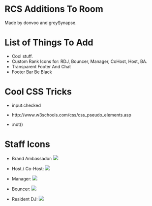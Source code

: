 <h1>RCS Additions To Room</h1>
Made by donvoo and greySynapse.

<h1>List of Things To Add</h1>
<ul>
  <li>
    Cool stuff.
  </li>
  <li>
    Custom Rank Icons for: RDJ, Bouncer, Manager, CoHost, Host, BA.
  </li>
  <li>
    Transparent Footer And Chat
  </li>
  <li>
    Footer Bar Be Black
  </li>
</ul>

<h1>Cool CSS Tricks</h1>
<ul>
  <li>
    <p>input:checked</p>
  </li>
  <li>
    <p>http://www.w3schools.com/css/css_pseudo_elements.asp</p>
  </li>
  <li>
    <p>:not()</p>
  </li>
</ul>

<h1>Staff Icons</h1>
<ul>
  <li><p>Brand Ambassador: <img src="http://i.imgur.com/HWucg1Is.jpg"/></p></li>
  <li><p>Host / Co-Host: <img src="http://i.imgur.com/HWucg1Is.jpg"/></p></li>
  <li><p>Manager: <img src="http://i.imgur.com/HWucg1Is.jpg"/></p></li>
  <li><p>Bouncer: <img src="http://i.imgur.com/HWucg1Is.jpg"/></p></li>
  <li><p>Resident DJ: <img src="http://i.imgur.com/HWucg1Is.jpg"/></p></li>
</ul>
